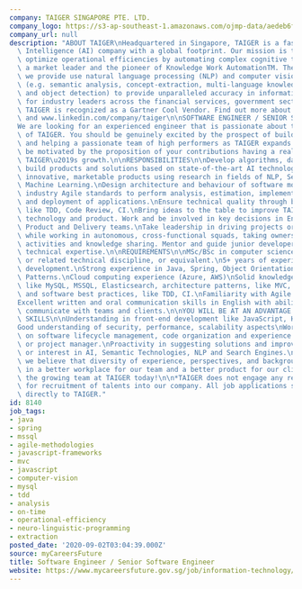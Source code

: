 ```yaml
---
company: TAIGER SINGAPORE PTE. LTD.
company_logo: https://s3-ap-southeast-1.amazonaws.com/ojmp-data/aedeb6f749e65f9c08cab0d531473596/taiger-singapore.jpg
company_url: null
description: "ABOUT TAIGER\nHeadquartered in Singapore, TAIGER is a fast-growing Artificial\
  \ Intelligence (AI) company with a global footprint. Our mission is to help organizations\
  \ optimize operational efficiencies by automating complex cognitive tasks. We are\
  \ a market leader and the pioneer of Knowledge Work AutomationTM. The solutions\
  \ we provide use natural language processing (NLP) and computer vision techniques\
  \ (e.g. semantic analysis, concept-extraction, multi-language knowledge graphs,\
  \ and object detection) to provide unparalleled accuracy in information extraction\
  \ for industry leaders across the financial services, government sectors and more.\
  \ TAIGER is recognized as a Gartner Cool Vendor. Find out more about us at www.taiger.com\
  \ and www.linkedin.com/company/taiger\n\nSOFTWARE ENGINEER / SENIOR SOFTWARE ENGINEER\n\
  We are looking for an experienced engineer that is passionate about the potential\
  \ of TAIGER. You should be genuinely excited by the prospect of building new functions\
  \ and helping a passionate team of high performers as TAIGER expands in scale; and\
  \ be motivated by the proposition of your contributions having a real impact on\
  \ TAIGER\u2019s growth.\n\nRESPONSIBILITIES\n\nDevelop algorithms, data models and\
  \ build products and solutions based on state-of-the-art AI technology.\nCreate\
  \ innovative, marketable products using research in fields of NLP, Semantics and\
  \ Machine Learning.\nDesign architecture and behaviour of software modules and use\
  \ industry Agile standards to perform analysis, estimation, implementation, testing\
  \ and deployment of applications.\nEnsure technical quality through best practices\
  \ like TDD, Code Review, CI.\nBring ideas to the table to improve TAIGER\u2019s\
  \ technology and product. Work and be involved in key decisions in Engineering,\
  \ Product and Delivery teams.\nTake leadership in driving projects or product features\
  \ while working in autonomous, cross-functional squads, taking ownership of development\
  \ activities and knowledge sharing. Mentor and guide junior developers and provide\
  \ technical expertise.\n\nREQUIREMENTS\n\nMSc/BSc in computer science, engineering\
  \ or related technical discipline, or equivalent.\n5+ years of experience in software\
  \ development.\nStrong experience in Java, Spring, Object Orientation and Design\
  \ Patterns.\nCloud computing experience (Azure, AWS)\nSolid knowledge in databases,\
  \ like MySQL, MSSQL, Elasticsearch, architecture patterns, like MVC, ETL, SOA, Microservices,\
  \ and software best practices, like TDD, CI.\nFamiliarity with Agile or XP methodologies.\n\
  Excellent written and oral communication skills in English with ability to effectively\
  \ communicate with teams and clients.\n\nYOU WILL BE AT AN ADVANTAGE WITH THESE\
  \ SKILLS\n\nUnderstanding in front-end development like JavaScript, HTML, CSS.\n\
  Good understanding of security, performance, scalability aspects\nWorking knowledge\
  \ on software lifecycle management, code organization and experience as a tech lead\
  \ or project manager.\nProactivity in suggesting solutions and improvements.\nFamiliarity\
  \ or interest in AI, Semantic Technologies, NLP and Search Engines.\n\n\nIn TAIGER\
  \ we believe that diversity of experience, perspectives, and background will result\
  \ in a better workplace for our team and a better product for our clients. Join\
  \ the growing team at TAIGER today!\n\n*TAIGER does not engage any recruitment agencies\
  \ for recruitment of talents into our company. All job applications should be submitted\
  \ directly to TAIGER."
id: 8140
job_tags:
- java
- spring
- mssql
- agile-methodologies
- javascript-frameworks
- mvc
- javascript
- computer-vision
- mysql
- tdd
- analysis
- on-time
- operational-efficiency
- neuro-linguistic-programming
- extraction
posted_date: '2020-09-02T03:04:39.000Z'
source: myCareersFuture
title: Software Engineer / Senior Software Engineer
website: https://www.mycareersfuture.gov.sg/job/information-technology/software-engineer-senior-software-engineer-taiger-singapore-912281a82262e5c6f3551864d583d8b3
---
```

